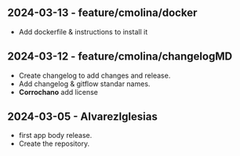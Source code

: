 
## 2024-03-13 - feature/cmolina/docker

- Add dockerfile & instructions to install it

## 2024-03-12 - feature/cmolina/changelogMD

- Create changelog to add changes and release.
- Add changelog & gitflow standar names.
- **Corrochano** add license

## 2024-03-05 - AlvarezIglesias
- first app body release.
- Create the repository.

